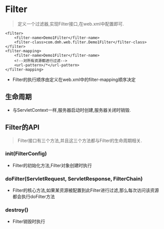 # Filter

> 定义一个过滤器,实现Filter接口,在web.xml中配置即可.
>
    <filter>
        <filter-name>Demo1Filter</filter-name>
        <filter-class>com.dmh.web.filter.Demo1Filter</filter-class>
    </filter>
    <filter-mapping>
        <filter-name>Demo1Filter</filter-name>
        <!--对所有资源都进行过滤-->
        <url-pattern>/*</url-pattern>
    </filter-mapping>
- Filter的执行顺序由定义在web.xml中的filter-mapping顺序决定

## 生命周期
- 与ServletContext一样,服务器启动时创建,服务器关闭时销毁.

## Filter的API
> Filter接口有三个方法,并且这三个方法都与Filter的生命周期相关.
### init(FilterConfig)
- Filter的初始化方法,Filter对象创建时执行

### doFilter(ServletRequest, ServletResponse, FilterChain)
- Filter的核心方法,如果某资源被配置到此Filter进行过滤,那么每次访问该资源都会执行doFilter方法

### destroy()
- Filter销毁时执行